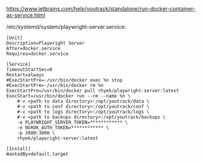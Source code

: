 https://www.jetbrains.com/help/youtrack/standalone/run-docker-container-as-service.html

/etc/systemd/system/playwright-server.service:

```
[Unit]
Description=Playwright Server
After=docker.service
Requires=docker.service

[Service]
TimeoutStartSec=0
Restart=always
#ExecStartPre=-/usr/bin/docker exec %n stop
#ExecStartPre=-/usr/bin/docker rm %n
ExecStartPre=/usr/bin/docker pull rhyek/playwright-server:latest
ExecStart=/usr/bin/docker run --rm --name %n \
    #-v <path to data directory>:/opt/youtrack/data \
    #-v <path to conf directory>:/opt/youtrack/conf \
    #-v <path to logs directory>:/opt/youtrack/logs \
    #-v <path to backups directory>:/opt/youtrack/backups \
    -e PLAYWRIGHT_SERVER_TOKEN=************ \
    -e NGROK_AUTH_TOKEN=************ \
    -p 3800:3800 \
    rhyek/playwright-server:latest

[Install]
WantedBy=default.target
```
